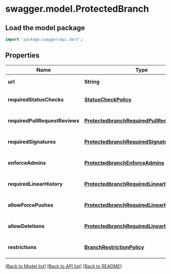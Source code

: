 # swagger.model.ProtectedBranch

## Load the model package
```dart
import 'package:swagger/api.dart';
```

## Properties
Name | Type | Description | Notes
------------ | ------------- | ------------- | -------------
**url** | **String** |  | [default to null]
**requiredStatusChecks** | [**StatusCheckPolicy**](StatusCheckPolicy.md) |  | [optional] [default to null]
**requiredPullRequestReviews** | [**ProtectedbranchRequiredPullRequestReviews**](ProtectedbranchRequiredPullRequestReviews.md) |  | [optional] [default to null]
**requiredSignatures** | [**ProtectedbranchRequiredSignatures**](ProtectedbranchRequiredSignatures.md) |  | [optional] [default to null]
**enforceAdmins** | [**ProtectedbranchEnforceAdmins**](ProtectedbranchEnforceAdmins.md) |  | [optional] [default to null]
**requiredLinearHistory** | [**ProtectedbranchRequiredLinearHistory**](ProtectedbranchRequiredLinearHistory.md) |  | [optional] [default to null]
**allowForcePushes** | [**ProtectedbranchRequiredLinearHistory**](ProtectedbranchRequiredLinearHistory.md) |  | [optional] [default to null]
**allowDeletions** | [**ProtectedbranchRequiredLinearHistory**](ProtectedbranchRequiredLinearHistory.md) |  | [optional] [default to null]
**restrictions** | [**BranchRestrictionPolicy**](BranchRestrictionPolicy.md) |  | [optional] [default to null]

[[Back to Model list]](../README.md#documentation-for-models) [[Back to API list]](../README.md#documentation-for-api-endpoints) [[Back to README]](../README.md)

